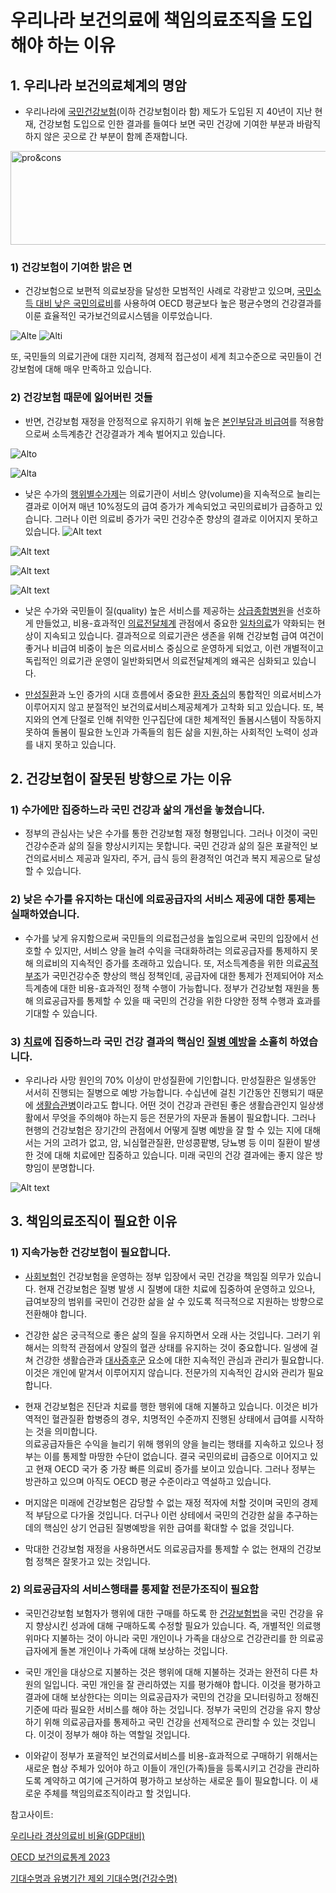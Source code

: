 # 우리나라 보건의료에 책임의료조직을 도입해야 하는 이유

## 1. 우리나라 보건의료체계의 명암

* 우리나라에 [국민건강보험](https://ko.wikipedia.org/wiki/%EA%B5%AD%EB%AF%BC%EA%B1%B4%EA%B0%95%EB%B3%B4%ED%97%98)(이하 건강보험이라 함) 제도가 도입된 지 40년이 지난 현재, 건강보험 도입으로 인한 결과를 들여다 보면 국민 건강에 기여한 부분과 바람직하지 않은 곳으로 간 부분이 함께 존재합니다.   

<img src="https://github.com/kihongchun5082/myBlog-ACO/blob/main/public/images/posts/korea_HCS_pro_cons.png" width="700px" height="150px" title="조정" alt="pro&cons"></img>

### 1) 건강보험이 기여한 밝은 면

* 건강보험으로 보편적 의료보장을 달성한 모범적인 사례로 각광받고 있으며, [국민소득 대비 낮은 국민의료비](https://www.index.go.kr/unify/idx-info.do?idxCd=4242&clasCd=7)를 사용하여 OECD 평균보다 높은 평균수명의 건강결과를 이룬 효율적인 국가보건의료시스템을 이루었습니다.    

![Alte](<https://github.com/kihongchun5082/myBlog-ACO/blob/main/public/images/posts/OECD 국가별 GDP대비 경상의료비 백분율.png>)
![Alti](<https://github.com/kihongchun5082/myBlog-ACO/blob/main/public/images/posts/OECD 국가별 기대수명 추이.png>)

  또, 국민들의 의료기관에 대한 지리적, 경제적 접근성이 세계 최고수준으로 국민들이 건강보험에 대해 매우 만족하고 있습니다.

### 2) 건강보험 때문에 잃어버린 것들

* 반면, 건강보험 재정을 안정적으로 유지하기 위해 높은 [본인부담과 비급여](https://hineca.kr/1913#:~:text=%5B-,%EC%95%8C%EC%93%B8%EC%83%81%EC%8B%9D,-%5D%20%EA%B1%B4%EA%B0%95%EB%B3%B4%ED%97%98%EC%9D%98%20%EA%B8%89%EC%97%AC%2C%20%EB%B9%84%EA%B8%89%EC%97%AC)를 적용함으로써 소득계층간 건강결과가 계속 벌어지고 있습니다.

![Alto](<https://github.com/kihongchun5082/myBlog-ACO/blob/main/public/images/posts/OECD 국가별 국민의료비 대비 본인부담금 백분율 (2020년).png>)

![Alta](<https://github.com/kihongchun5082/myBlog-ACO/blob/main/public/images/posts/OECD 국가별 국민의료비 중 본인부담금 백분율 추이.png>)


* 낮은 수가의 [행위별수가제](https://ko.wikipedia.org/wiki/%ED%96%89%EC%9C%84%EB%B3%84%EC%88%98%EA%B0%80%EC%A0%9C)는 의료기관이 서비스 양(volume)을 지속적으로 늘리는 결과로 이어져 매년 10%정도의 급여 증가가 계속되었고 국민의료비가 급증하고 있습니다. 그러나 이런 의료비 증가가 국민 건강수준 향샹의 결과로 이어지지 못하고 있습니다.
![Alt text](<../../public/images/posts/OECD 국가별 GDP대비 경상의료비 백분율.png>)

![Alt text](<https://github.com/kihongchun5082/images/posts/OECD 국가별 GDP대비 경상의료비 백분율 추이 (2015-2022).png>)

![Alt text](<https://github.com/kihongchun5082/public/images/posts/OECD 국가별 GDP대비 국민의료비 백분율의 최근 5년간 연평균 증가율.png>)

![Alt text](<https://github.com/kihongchun5082/myBlog-ACO/blob/main/public/images/posts/OECD국가별 주관적 건강 인식 백분율 구성(2016-2020).png>)


* 낮은 수가와  국민들이 질(quality) 높은 서비스를 제공하는 [상급종합병원](https://ko.wikipedia.org/wiki/%EC%83%81%EA%B8%89%EC%A2%85%ED%95%A9%EB%B3%91%EC%9B%90)을 선호하게 만들었고, 비용-효과적인 [의료전달체계](https://ko.wikipedia.org/wiki/%EC%9D%98%EB%A3%8C%EC%A0%84%EB%8B%AC%EC%B2%B4%EA%B3%84) 관점에서 중요한 [일차의료](https://ko.wikipedia.org/wiki/%EC%9D%BC%EC%B0%A8%EC%9D%98%EB%A3%8C)가 약화되는 현상이 지속되고 있습니다. 결과적으로 의료기관은 생존을 위해 건강보험 급여 여건이 좋거나 비급여 비중이 높은 의료서비스 중심으로 운영하게 되었고, 이런 개별적이고 독립적인 의료기관 운영이 일반화되면서 의료전달체계의 왜곡은 심화되고 있습니다.

* [만성질환](https://ko.wikipedia.org/wiki/%EB%A7%8C%EC%84%B1%EC%A7%88%ED%99%98)과 노인 증가의 시대 흐름에서 중요한 [환자 중심](https://ko.wikipedia.org/wiki/%ED%99%98%EC%9E%90%EC%A4%91%EC%8B%AC%EC%9D%98%EB%A3%8C)의 통합적인 의료서비스가 이루어지지 않고 분절적인 보건의료서비스제공체계가 고착화 되고 있습니다. 또, 복지와의 연계 단절로 인해 취약한 인구집단에 대한 체계적인 돌봄시스템이 작동하지 못하여 돌봄이 필요한 노인과 가족들의 힘든 삶을 지원,하는 사회적인 노력이 성과를 내지 못하고 있습니다.

## 2. 건강보험이 잘못된 방향으로 가는 이유

### 1) 수가에만 집중하느라 국민 건강과 삶의 개선을 놓쳤습니다.

* 정부의 관심사는 낮은 수가를 통한 건강보험 재정 형평입니다. 그러나 이것이 국민 건강수준과 삶의 질을 향상시키지는 못합니다. 국민 건강과 삶의 질은 포괄적인 보건의료서비스 제공과 일자리, 주거, 급식 등의 환경적인 여건과 복지 제공으로 달성할 수 있습니다.

### 2) 낮은 수가를 유지하는 대신에 의료공급자의 서비스 제공에 대한 통제는 실패하였습니다.

* 수가를 낮게 유지함으로써 국민들의 의료접근성을 높임으로써 국민의 입장에서 선호할 수 있지만, 서비스 양을 늘려 수익을 극대화하려는 의료공급자를 통제하지 못해 의료비의 지속적인 증가를 초래하고 있습니다. 또, 저소득계층을 위한 의료[공적부조](https://ko.wikipedia.org/wiki/%EA%B3%B5%EA%B3%B5%EB%B6%80%EC%A1%B0)가 국민건강수준 향상의 핵심 정책인데, 공급자에 대한 통제가 전제되어야 저소득계층에 대한 비용-효과적인 정책 수행이 가능합니다. 정부가 건강보험 재원을 통해 의료공급자를 통제할 수 있을 때 국민의 건강을 위한 다양한 정책 수행과 효과를 기대할 수 있습니다.

### 3) [치료](https://ko.wikipedia.org/wiki/%EC%B9%98%EB%A3%8C)에 집중하느라 국민 건강 결과의 핵심인 [질병 예방](https://ko.wikipedia.org/wiki/%EC%A7%88%EB%B3%91_%EC%98%88%EB%B0%A9)을 소홀히 하였습니다.

* 우리나라 사망 원인의 70% 이상이 만성질환에 기인합니다. 만성질환은 일생동안 서서히 진행되는 질병으로 예방 가능합니다. 수십년에 걸친 기간동안 진행되기 때문에 [생활습관병](https://ko.wikipedia.org/wiki/%EC%83%9D%ED%99%9C%EC%8A%B5%EA%B4%80%EB%B3%91)이라고도 합니다. 어떤 것이 건강과 관련된 좋은 생활습관인지 일상생활에서 무엇을 주의해야 하는지 등은 전문가의 자문과 돌봄이 필요합니다. 그러나 현행의 건강보험은 장기간의 관점에서 어떻게 질병 예방을 잘 할 수 있는 지에 대해서는 거의 고려가 없고, 암, 뇌심혈관질환, 만성콩팥병, 당뇨병 등 이미 질환이 발생한 것에 대해 치료에만 집중하고 있습니다. 미래 국민의 건강 결과에는 좋지 않은 방향임이 분명합니다.

![Alt text](https://github.com/kihongchun5082/myBlog-ACO/blob/main/public/images/posts/%EC%9A%B0%EB%A6%AC%EB%82%98%EB%9D%BC%EC%A3%BC%EC%9A%94%EC%82%AC%EB%A7%9D%EC%9B%90%EC%9D%B8.png)


<!-- 의료의 전문성으로 인해 의료 전문가가 의료서비스 공급자를 관리하는 것이 효과적임 -->

## 3. 책임의료조직이 필요한 이유

### 1) 지속가능한 건강보험이 필요합니다.

* [사회보험](http://wiki.hash.kr/index.php/%EC%82%AC%ED%9A%8C%EB%B3%B4%ED%97%98)인 건강보험을 운영하는 정부 입장에서 국민 건강을 책임질 의무가 있습니다. 현재 건강보험은 질병 발생 시 질병에 대한 치료에 집중하여 운영하고 있으나, 급여보장의 범위를 국민이 건강한 삶을 살 수 있도록 적극적으로 지원하는 방향으로 전환해야 합니다.

* 건강한 삶은 궁극적으로 좋은 삶의 질을 유지하면서 오래 사는 것입니다. 그러기 위해서는 의학적 관점에서 양질의 혈관 상태를 유지하는 것이 중요합니다. 일생에 걸쳐 건강한 생활습관과 [대사증후군](https://ko.wikipedia.org/wiki/%EB%8C%80%EC%82%AC_%EC%A6%9D%ED%9B%84%EA%B5%B0) 요소에 대한 지속적인 관심과 관리가 필요합니다. 이것은 개인에 맡겨서 이루어지지 않습니다. 전문가의 지속적인 감시와 관리가 필요합니다.    
* 현재 건강보험은 진단과 치료를 행한 행위에 대해 지불하고 있습니다. 이것은 비가역적인 혈관질환 합병증의 경우, 치명적인 수준까지 진행된 상태에서 급여를 시작하는 것을 의미합니다.    
의료공급자들은 수익을 늘리기 위해 행위의 양을 늘리는 행태를 지속하고 있으나 정부는 이를 통제할 마땅한 수단이 없습니다. 결국 국민의료비 급증으로 이어지고 있고 현재 OECD 국가 중 가장 빠른 의료비 증가를 보이고 있습니다. 그러나 정부는 방관하고 있으며 아직도 OECD 평균 수준이라고 역설하고 있습니다.    
* 머지않은 미래에 건강보험은 감당할 수 없는 재정 적자에 처할 것이며 국민의 경제적 부담으로 다가올 것입니다. 더구나 이런 상테에서 국민의 건강한 삶을 추구하는 데의 핵심인 상기 언급된 질병예방을 위한 급여를 확대할 수 없을 것입니다.    
* 막대한 건강보험 재정을 사용하면서도 의료공급자를 통제할 수 없는 현재의 건강보험 정책은 잘못가고 있는 것입니다.

### 2) 의료공급자의 서비스행태를 통제할 전문가조직이 필요함

* 국민건강보험 보험자가 행위에 대한 구매를 하도록 한 [건강보험법](https://www.law.go.kr/법령/국민건강보험법)을 국민 건강을 유지 향상시킨 성과에 대해 구매하도록 수정할 필요가 있습니다. 즉, 개별적인 의료행위마다 지불하는 것이 아니라 국민 개인이나 가족을 대상으로 건강관리를 한 의료공급자에게 돌본 개인이나 가족에 대해 보상하는 것입니다.

* 국민 개인을 대상으로 지불하는 것은 행위에 대해 지불하는 것과는 완전히 다른 차원의 일입니다. 국민 개인을 잘 관리하였는 지를 평가해야 합니다. 이것을 평가하고 결과에 대해 보상한다는 의미는 의료공급자가 국민의 건강을 모니터링하고 정해진 기준에 따라 필요한 서비스를 해야 하는 것입니다. 정부가 국민의 건강을 유지 향상하기 위해 의료공급자를 통제하고 국민 건강을 선제적으로 관리할 수 있는 것입니다. 이것이 정부가 해야 하는 역할일 것입니다.

* 이와같이 정부가 포괄적인 보건의료서비스를 비용-효과적으로 구매하기 위해서는 새로운 협상 주체가 있어야 하고 이들이 개인(가족)들을 등록시키고 건강을 관리하도록 계약하고 여기에 근거하여 평가하고 보상하는 새로운 틀이 필요합니다. 이 새로운 주체를 책임의료조직이라고 할 것입니다.

참고사이트:

[우리나라 경상의료비 비율(GDP대비)](https://www.index.go.kr/unify/idx-info.do?idxCd=4242&clasCd=7#)


[OECD 보건의료통계 2023](http://www.oecd.org/health/health-data.htm)


[기대수명과 유병기간 제외 기대수명(건강수명)](https://www.index.go.kr/unity/potal/main/EachDtlPageDetail.do?idx_cd=2758)
